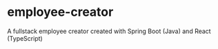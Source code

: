 # employee-creator
 A fullstack employee creator created with Spring Boot (Java) and React (TypeScript)
